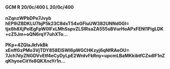 #### GCM R 20/0c/400 L 20/0c/400
**nZqnzWPbDPe7Jvyb**<br/>**hEP9iZBDKLU7bjP5k23C8dxT54xGFIuUW382UNNd0GI=**<br/>**tjx6h8XjPelEgFpW0IFxLMhSspvZLSIRsaZA555sBVurHoAPxFENl1PigLDK+cZ5Jm+oQN6rqY7uhXTo...**<br/><br/>
**PKp+4ZQIaJkfvkBk**<br/>**xEnffGzPMo3VjTDY858ElSWI6pWGCHKzyj6qNfRAeOU=**<br/>**7Jch7dyZNGDVvEtf4eCyDyLpE2WrdvFkRny+upcmLBaMKkibtfCZsdlF1nZqKhyneCitYe8QKXncYr1n...**